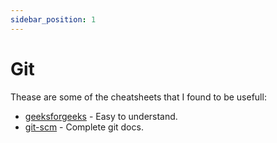 ```yaml
---
sidebar_position: 1
---
```


# Git

Thease are some of the cheatsheets that I found to be usefull:

- [geeksforgeeks](https://www.geeksforgeeks.org/git-cheat-sheet/.) - Easy to understand.
- [git-scm](https://git-scm.com/docs/git) - Complete git docs.
